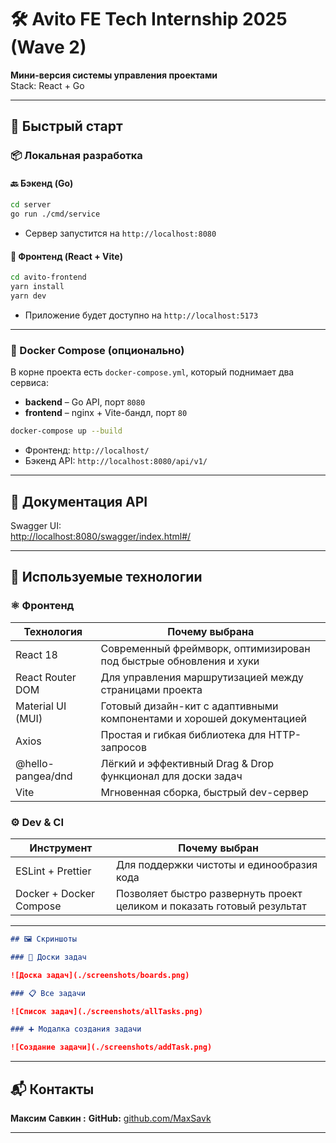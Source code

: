 # 🛠️ Avito FE Tech Internship 2025 (Wave 2)

**Мини-версия системы управления проектами**  
Stack: React + Go

---

## 🚀 Быстрый старт

### 📦 Локальная разработка

#### 🔙 Бэкенд (Go)

```bash
cd server
go run ./cmd/service
```

-   Сервер запустится на `http://localhost:8080`

#### 🎨 Фронтенд (React + Vite)

```bash
cd avito-frontend
yarn install
yarn dev
```

-   Приложение будет доступно на `http://localhost:5173`

---

### 🐳 Docker Compose (опционально)

В корне проекта есть `docker-compose.yml`, который поднимает два сервиса:

-   **backend** – Go API, порт `8080`
-   **frontend** – nginx + Vite-бандл, порт `80`

```bash
docker-compose up --build
```

-   Фронтенд: `http://localhost/`
-   Бэкенд API: `http://localhost:8080/api/v1/`

---

## 📖 Документация API

Swagger UI:  
[http://localhost:8080/swagger/index.html#/](http://localhost:8080/swagger/index.html#/)

---

## 🧰 Используемые технологии

### ⚛️ Фронтенд

| Технология        | Почему выбрана                                                        |
| ----------------- | --------------------------------------------------------------------- |
| React 18          | Современный фреймворк, оптимизирован под быстрые обновления и хуки    |
| React Router DOM  | Для управления маршрутизацией между страницами проекта                |
| Material UI (MUI) | Готовый дизайн-кит с адаптивными компонентами и хорошей документацией |
| Axios             | Простая и гибкая библиотека для HTTP-запросов                         |
| @hello-pangea/dnd | Лёгкий и эффективный Drag & Drop функционал для доски задач           |
| Vite              | Мгновенная сборка, быстрый dev-сервер                                 |

### ⚙️ Dev & CI

| Инструмент              | Почему выбран                                                           |
| ----------------------- | ----------------------------------------------------------------------- |
| ESLint + Prettier       | Для поддержки чистоты и единообразия кода                               |
| Docker + Docker Compose | Позволяет быстро развернуть проект целиком и показать готовый результат |

---

```markdown
## 🖼️ Скриншоты

### 🧩 Доски задач

![Доска задач](./screenshots/boards.png)

### 📋 Все задачи

![Список задач](./screenshots/allTasks.png)

### ➕ Модалка создания задачи

![Создание задачи](./screenshots/addTask.png)
```

---

## 📬 Контакты

**Максим Савкин :**
**GitHub:** [github.com/MaxSavk](https://github.com/MaxSavk)

---
